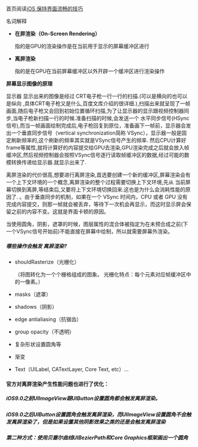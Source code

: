

首页阅读[iOS 保持界面流畅的技巧]()



名词解释

- **在屏渲染（On-Screen Rendering）**

  指的是GPU的渲染操作是在当前用于显示的屏幕缓冲区进行

- **离屏渲染**

  指的是在GPU在当前屏幕缓冲区以外开辟一个缓冲区进行渲染操作



**屏幕显示图像的原理**

显示器 显示出来的图像是经过 CRT电子枪一行一行的扫描.(可以是横向的也可以是纵向 ,具体CRT电子枪又是什么,百度文库介绍的很详细.),扫描出来就呈现了一帧画面,随后电子枪又会回到初始位置循环扫描,为了让显示器的显示跟视频控制器同步,当电子枪新扫描一行的时候.准备扫描的时候,会发送一个 水平同步信号(HSync信号),而当一帧画面绘制完成后,电子枪回复到原位，准备画下一帧前，显示器会发出一个垂直同步信号（vertical synchronization简称 VSync），显示器一般是固定刷新频率的,这个刷新的频率其实就是VSync信号产生的频率. 然后CPU计算好frame等属性,就将计算好的内容提交给GPU去渲染,GPU渲染完成之后就会放入帧缓冲区,然后视频控制器会按照VSync信号逐行读取帧缓冲区的数据,经过可能的数模转换传递给显示器.就显示出来了.



离屏渲染的代价很高,想要进行离屏渲染,首选要创建一个新的缓冲区,屏幕渲染会有一个上下文环境的一个概念,离屏渲染的整个过程需要切换上下文环境,先从 当前屏幕切换到离屏,等结束后,又要将上下文环境切换回来.这也是为什么会消耗性能的原因了.
 。由于垂直同步的机制，如果在一个 VSync 时间内，CPU 或者 GPU 没有完成内容提交，则那一帧就会被丢弃，等待下一次机会再显示，而这时显示屏会保留之前的内容不变。这就是界面卡顿的原因。



当使用圆角，阴影，遮罩的时候，图层属性的混合体被指定为在未预合成之前(下一个VSync信号开始前)不能直接在屏幕中绘制，所以就需要屏幕外渲染。



##### 哪些操作会触发 离屏渲染?

- shouldRasterize（光栅化）

  （将图转化为一个个栅格组成的图象。 光栅化特点：每个元素对应帧缓冲区中的一像素。）

- masks（遮罩）

- shadows（阴影）

- edge antialiasing（抗锯齿）

- group opacity（不透明）

- 复杂形状设置圆角等

- 渐变

- Text（UILabel, CATextLayer, Core Text, etc）...





#### 官方对离屏渲染产生性能问题也进行了优化：

##### iOS9.0之前UIImageView跟UIButton设置圆角都会触发离屏渲染。

##### iOS9.0之后UIButton设置圆角会触发离屏渲染，而UIImageView设置圆角不会触发离屏渲染了，但是如果设置其他阴影效果之类的还是会触发离屏渲染

##### 第二种方式：使用贝塞尔曲线UIBezierPath和Core Graphics框架画出一个圆角

